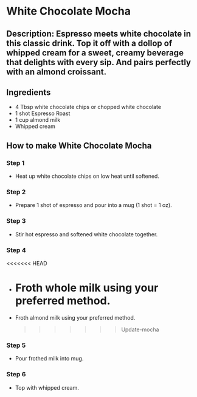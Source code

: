 # White Chocolate Mocha​

## Description: Espresso meets white chocolate in this classic drink. Top it off with a dollop of whipped cream for a sweet, creamy beverage that delights with every sip. And pairs perfectly with an almond croissant.

## Ingredients

-   4 Tbsp white chocolate chips or chopped white chocolate
-   1 shot Espresso Roast
-   1 cup almond milk
-   Whipped cream

## How to make White Chocolate Mocha​

### Step 1

-   Heat up white chocolate chips on low heat until softened.

### Step 2

-   Prepare 1 shot of espresso and pour into a mug (1 shot = 1 oz).

### Step 3

-   Stir hot espresso and softened white chocolate together.

### Step 4

<<<<<<< HEAD

-   # Froth whole milk using your preferred method.
-   Froth almond milk using your preferred method.
    > > > > > > > Update-mocha

### Step 5

-   Pour frothed milk into mug.

### Step 6

-   Top with whipped cream.
